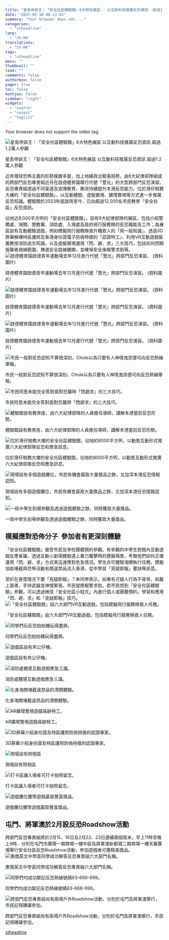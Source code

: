 ```yaml
---
title: "星島申訴王｜「安全社區體驗館」6大特色展區   以互動科技推廣反恐資訊  超過1.2萬人參觀"
date: "2025-02-10 08:11:05"
summary: "Your browser does not ..."
categories:
  - "stheadline"
lang:
  - "zh-HK"
translations:
  - "zh-HK"
tags:
  - "stheadline"
menu: ""
thumbnail: ""
lead: ""
comments: false
authorbox: false
pager: true
toc: false
mathjax: false
sidebar: "right"
widgets:
  - "search"
  - "recent"
  - "taglist"
---
```


Your browser does not support the video tag.



![星島申訴王｜「安全社區體驗館」6大特色展區   以互動科技推廣反恐資訊  超過1.2萬人參觀](https://image.stheadline.com/f/680p0/0x0/100/none/a19f2330837db2ce98e36628f936bfe4/stheadline/inewsmedia/20250206/_2025020820172247253.jpg)

星島申訴王｜「安全社區體驗館」6大特色展區 以互動科技推廣反恐資訊 超過1.2萬人參觀




近年環球恐怖主義的形勢複雜多變，加上地緣政治緊張局勢，由6大紀律部隊組成的跨部門反恐專責組近月在啟德體育園舉行代號「慧光」的大型跨部門反恐演習。反恐專責組透過不同渠道及宣傳教育，務求持續提升本港反恐能力。位於灣仔稅務大樓的「安全社區體驗館」，以互動體驗、虛擬實境、擴增實境等方式進一步推廣反恐知識。體驗館於2023年底啟用至今，已向超過12,000名市民教育「安全社區」反恐資訊。

  

佔地近8,000平方呎的「安全社區體驗館」，設有6大紀律部隊的展區，包括介紹警務處、海關、懲教署、消防處、入境處及政府飛行服務隊的反恐職能及工作；各展區設有互動體驗遊戲，例如模擬飛行服務隊直升機救人的「飛一般知識」、透過3D屏幕解構特區護照及香港身份證電子防偽特徵的「認證特工」、利用VR互動遊戲裝置教授消防逃生知識，以及虛擬實境運用「閃、避、求」三大技巧，包括如何閃開施襲者視線範圍，揀選安全路線離開，並確保安全後報警求助等。
 ![啟德體育園啟德青年運動場去年12月進行代號「慧光」跨部門反恐演習。 (資料圖片)](https://image.hkhl.hk/f/1024p0/0x0/100/none/b6c7a3affe6fb35ea4fc426e83aba3c6/2025-02/NB241217KT014.jpg)


啟德體育園啟德青年運動場去年12月進行代號「慧光」跨部門反恐演習。 (資料圖片)



 ![啟德體育園啟德青年運動場去年12月進行代號「慧光」跨部門反恐演習。 (資料圖片)](https://image.hkhl.hk/f/1024p0/0x0/100/none/07fbd623b62449ce75d398e1481ccb71/2025-02/NB241217KT018.jpg)


啟德體育園啟德青年運動場去年12月進行代號「慧光」跨部門反恐演習。 (資料圖片)



 ![啟德體育園啟德青年運動場去年12月進行代號「慧光」跨部門反恐演習。 (資料圖片)](https://image.hkhl.hk/f/1024p0/0x0/100/none/1f94cb47a734dd545b848ecfc5db0704/2025-02/NB241217KT015.jpg)


啟德體育園啟德青年運動場去年12月進行代號「慧光」跨部門反恐演習。 (資料圖片)



 ![巿民一般對反恐認知不算很深刻，Chole以為只要有人神情鬼崇便可向反恐熱線舉報。](https://image.hkhl.hk/f/1024p0/0x0/100/none/b29d2ac8f65f022eef4843a18795697d/2025-02/chole_.jpg)


巿民一般對反恐認知不算很深刻，Chole以為只要有人神情鬼崇便可向反恐熱線舉報。



 ![巿民阿思未能完全答對面對恐襲時「閃避求」的三大技巧。](https://image.hkhl.hk/f/1024p0/0x0/100/none/b851470454a3f6d04a38842d20e41a1b/2025-02/173884103595287.jpg)


巿民阿思未能完全答對面對恐襲時「閃避求」的三大技巧。



 ![體驗館設有教育座，由六大紀律部隊的人員擔任導師，講解本港當前反恐形勢。](https://image.hkhl.hk/f/1024p0/0x0/100/none/70fe654bd0a92dc9faab8f1a9c20e000/2025-02/2_2_0.jpg)


體驗館設有教育座，由六大紀律部隊的人員擔任導師，講解本港當前反恐形勢。



 ![位於灣仔稅務大樓的安全社區體驗館，佔地約8000平方呎，以動態互動形式推廣六大紀律部隊反恐和應急訊息。](https://image.hkhl.hk/f/1024p0/0x0/100/none/6bc5ffbfa5c5fdc611b52a58422644e3/2025-02/173884166870275.jpg)


位於灣仔稅務大樓的安全社區體驗館，佔地約8000平方呎，以動態互動形式推廣六大紀律部隊反恐和應急訊息。



 ![現場設有多個遊戲攤位，巿民有機會贏取大量獎品之餘，又加深本港反恐情報認知。](https://image.hkhl.hk/f/1024p0/0x0/100/none/bde3e164c3aa0737a83e5482b243d99e/2025-02/173884177073965.jpg)


現場設有多個遊戲攤位，巿民有機會贏取大量獎品之餘，又加深本港反恐情報認知。



 ![一班中學生到場參觀及透過遊戲體驗之餘，同時獲取大量獎品。](https://image.hkhl.hk/f/1024p0/0x0/100/none/59a9aa795cbd447b49b68b851d31f4ef/2025-02/173884177032295.jpg)


一班中學生到場參觀及透過遊戲體驗之餘，同時獲取大量獎品。




模擬應對恐佈分子  參加者有更深刻體驗
-------------------

「安全社區體驗館」接受市民及學校團體預約參觀。有參觀的中學生對館內互動遊戲反應雀躍，透過互動小劇場體驗遇上暴力襲擊時的模擬場景，考驗他們如何正確運用「閃、避、求」方式來迅速應對危急情況。學生亦可體驗海關執行任務，模擬協助堵截與恐怖活動有關違禁品流入香港，從中學習「見疑即報」要訣等訊息。

  

至於在甚麼情況下要「見疑即報」？朱同學表示，如果有可疑人行為不尋常，如戴上面罩，手持武器並神情緊張，市民就應報警求助。若巿民想到「安全社區體驗館」參觀，可以透過微信「安全社區小程式」內進行個人或團體預約，學習和應用「閃、避、求」和「見疑即報」技巧。
 ![「安全社區體驗館」設六大部門VR互動遊戲，包括模擬飛行服務隊救人任務。](https://image.hkhl.hk/f/1024p0/0x0/100/none/5f8368cff64916225ee59785580d24d6/2025-02/Photo1.jpg)


「安全社區體驗館」設六大部門VR互動遊戲，包括模擬飛行服務隊救人任務。



 ![同學們玩反恐拍拍機玩得盡興。](https://image.hkhl.hk/f/1024p0/0x0/100/none/f2838feb9be5d97b01451f7b56ab1b4a/2025-02/photo4.jpg)


同學們玩反恐拍拍機玩得盡興。



 ![遊戲區設有夾公仔機。](https://image.hkhl.hk/f/1024p0/0x0/100/none/e5cca9b520d773e4479e768e887f276f/2025-02/173892354543000.jpg)


遊戲區設有夾公仔機。



 ![消防處體感互動遊戲應急三識。](https://image.hkhl.hk/f/1024p0/0x0/100/none/3e4b5b66662a2e88927a301122e3fb30/2025-02/173884209025887.jpg)


消防處體感互動遊戲應急三識。



 ![化身海關堵截違禁品的清關體驗。](https://image.hkhl.hk/f/1024p0/0x0/100/none/f5ee00af1184a3a43a04edd534d0d550/2025-02/173884209093048.jpg)


化身海關堵截違禁品的清關體驗。



 ![AR擴增實境遊戲尋跡特工。](https://image.hkhl.hk/f/1024p0/0x0/100/none/7523d00512600cfbdc926085d3333c2a/2025-02/173884209034304.jpg)


AR擴增實境遊戲尋跡特工。



 ![3D屏幕介紹身份證及特區護照防偽特徵的認證專家。](https://image.hkhl.hk/f/1024p0/0x0/100/none/2b985b8a4b0d59f350d972e861d0a615/2025-02/173884209048061.jpg)


3D屏幕介紹身份證及特區護照防偽特徵的認證專家。



 ![現場設有照相區](https://image.hkhl.hk/f/1024p0/0x0/100/none/86ce2d7857b97779ed62942ea913c588/2025-02/173884209071987.jpg)


現場設有照相區



 ![打卡區讓入場者可打卡拍照留念。](https://image.hkhl.hk/f/1024p0/0x0/100/none/036848bf2f27f4281a3045df23568e2f/2025-02/173884209076448.jpg)


打卡區讓入場者可打卡拍照留念。



 ![遊戲攤位擲幣遊戲贏取豐富獎品。](https://image.hkhl.hk/f/1024p0/0x0/100/none/c01e6046c85b8a85102f6a5694630da8/2025-02/173884177053397.jpg)


遊戲攤位擲幣遊戲贏取豐富獎品。




屯門、將軍澳於2月設反恐Roadshow活動
----------------------

跨部門反恐專責組將於2月15、16日及2月22、23日連續兩個周末，早上11時至晚上9時，分別在屯門巿廣場一期商場一樓中庭及將軍澳新都城二期商場一樓天幕廣場舉行安全社區反恐Roadshow活動，參加遊戲者可獲精美獎品。
 ![惠僑英文中學袁同學成功解答反恐專責組六大部門名稱。](https://image.hkhl.hk/f/1024p0/0x0/100/none/f88f97afe65c02657d5e25f66bac788a/2025-02/173884240428059.jpg)


惠僑英文中學袁同學成功解答反恐專責組六大部門名稱。



 ![同學們均成功緊記反恐熱線號碼63-666-999。](https://image.hkhl.hk/f/1024p0/0x0/100/none/12ef33536229ac29ac0c78e46156214e/2025-02/173884249169439.jpg)


同學們均成功緊記反恐熱線號碼63-666-999。



 ![跨部門反恐專責組尚有兩場戶外Roadshow活動，分別於屯門及將軍澳舉行，巿民記得踴躍參加。](https://image.hkhl.hk/f/1024p0/0x0/100/none/1664aa1b02c52df365f19576f4bc77c1/2025-02/Roadshow_.jpeg)


跨部門反恐專責組尚有兩場戶外Roadshow活動，分別於屯門及將軍澳舉行，巿民記得踴躍參加。

[stheadline](https://std.stheadline.com/realtime/article/2051619/即時-港聞-星島申訴王-安全社區體驗館-6大特色展區-以互動科技推廣反恐資訊-超過1-2萬人參觀)
